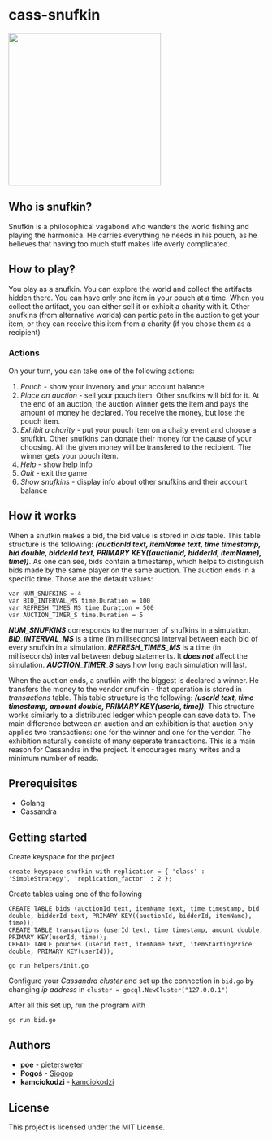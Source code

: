 # cass-snufkin

<img src="https://raw.githubusercontent.com/pietersweter/github-images/master/pietersweter/cass-snufkin/index.png" width="300">

## Who is snufkin?

Snufkin is a philosophical vagabond who wanders the world fishing and playing the harmonica. He carries everything he needs in his pouch, as he believes that having too much stuff makes life overly complicated.

## How to play?

You play as a snufkin. You can explore the world and collect the artifacts hidden there. You can have only one item in your pouch at a time. When you collect the artifact, you can either sell it or exhibit a charity with it. Other snufkins (from alternative worlds) can participate in the auction to get your item, or they can receive this item from a charity (if you chose them as a recipient)

### Actions

On your turn, you can take one of the following actions:

1. *Pouch* - show your invenory and your account balance
2. *Place an auction* - sell your pouch item. Other snufkins will bid for it. At the end of an auction, the auction winner gets the item and pays the amount of money he declared. You receive the money, but lose the pouch item.
3. *Exhibit a charity* - put your pouch item on a chaity event and choose a snufkin. Other snufkins can donate their money for the cause of your choosing. All the given money will be transfered to the recipient. The winner gets your pouch item.
4. *Help* - show help info
5. *Quit* - exit the game
6. *Show snufkins* - display info about other snufkins and their account balance

## How it works

When a snufkin makes a bid, the bid value is stored in *bids* table. This table structure is the following:
***(auctionId text, itemName text, time timestamp, bid double, bidderId text, PRIMARY KEY((auctionId, bidderId, itemName), time))***.
As one can see, bids contain a timestamp, which helps to distinguish bids made by the same player on the same auction. The auction ends in a specific time. Those are the default values:

```
var NUM_SNUFKINS = 4
var BID_INTERVAL_MS time.Duration = 100
var REFRESH_TIMES_MS time.Duration = 500
var AUCTION_TIMER_S time.Duration = 5
```

***NUM_SNUFKINS*** corresponds to the number of snufkins in a simulation.
***BID_INTERVAL_MS*** is a time (in milliseconds) interval between each bid of every snufkin in a simulation.
***REFRESH_TIMES_MS*** is a time (in milliseconds) interval between debug statements. It ***does not*** affect the simulation.
***AUCTION_TIMER_S*** says how long each simulation will last.

When the auction ends, a snufkin with the biggest is declared a winner. He transfers the money to the vendor snufkin - that operation is stored in *transactions* table. This table structure is the following: ***(userId text, time timestamp, amount double, PRIMARY KEY(userId, time))***.
This structure works similarly to a distributed ledger which people can save data to.
The main difference between an auction and an exhibition is that auction only applies two transactions: one for the winner and one for the vendor. The exhibition naturally consists of many seperate transactions. This is a main reason for Cassandra in the project. It encourages many writes and a minimum number of reads.

## Prerequisites

- Golang
- Cassandra

## Getting started

Create keyspace for the project
```
create keyspace snufkin with replication = { 'class' : 'SimpleStrategy', 'replication_factor' : 2 };
```

Create tables using one of the following
```
CREATE TABLE bids (auctionId text, itemName text, time timestamp, bid double, bidderId text, PRIMARY KEY((auctionId, bidderId, itemName), time));
CREATE TABLE transactions (userId text, time timestamp, amount double, PRIMARY KEY(userId, time));
CREATE TABLE pouches (userId text, itemName text, itemStartingPrice double, PRIMARY KEY(userId));
```

```
go run helpers/init.go
```

Configure your *Cassandra cluster* and set up the connection in `bid.go` by changing *ip address* in ```cluster = gocql.NewCluster("127.0.0.1")```

After all this set up, run the program with
```
go run bid.go
```

## Authors

* **poe** - [pietersweter](https://github.com/pietersweter)
* **Pogoś** - [Siogop](https://github.com/siogop)
* **kamciokodzi** - [kamciokodzi](https://github.com/kamciokodzi)

## License

This project is licensed under the MIT License.
